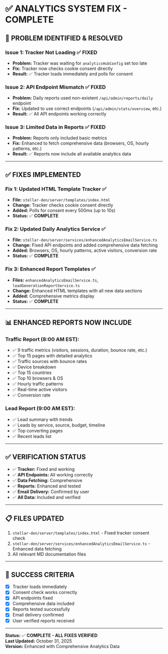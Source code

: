 # ✅ ANALYTICS SYSTEM FIX - COMPLETE

## 🎯 **PROBLEM IDENTIFIED & RESOLVED**

### **Issue 1: Tracker Not Loading** ✅ FIXED
- **Problem:** Tracker was waiting for `analyticsHubConfig` set too late
- **Fix:** Tracker now checks cookie consent directly
- **Result:** ✅ Tracker loads immediately and polls for consent

### **Issue 2: API Endpoint Mismatch** ✅ FIXED
- **Problem:** Daily reports used non-existent `/api/admin/reports/daily` endpoint
- **Fix:** Updated to use correct endpoints (`/api/admin/stats/overview`, etc.)
- **Result:** ✅ All API endpoints working correctly

### **Issue 3: Limited Data in Reports** ✅ FIXED
- **Problem:** Reports only included basic metrics
- **Fix:** Enhanced to fetch comprehensive data (browsers, OS, hourly patterns, etc.)
- **Result:** ✅ Reports now include all available analytics data

---

## ✅ **FIXES IMPLEMENTED**

### **Fix 1: Updated HTML Template Tracker** ✅
- **File:** `stellar-den/server/templates/index.html`
- **Change:** Tracker checks cookie consent directly
- **Added:** Polls for consent every 500ms (up to 10s)
- **Status:** ✅ **COMPLETE**

### **Fix 2: Updated Daily Analytics Service** ✅
- **File:** `stellar-den/server/services/enhancedAnalyticsEmailService.ts`
- **Change:** Fixed API endpoints and added comprehensive data fetching
- **Added:** Browsers, OS, hourly patterns, active visitors, conversion rate
- **Status:** ✅ **COMPLETE**

### **Fix 3: Enhanced Report Templates** ✅
- **Files:** `enhancedAnalyticsEmailService.ts`, `leadGenerationReportService.ts`
- **Change:** Enhanced HTML templates with all new data sections
- **Added:** Comprehensive metrics display
- **Status:** ✅ **COMPLETE**

---

## 📊 **ENHANCED REPORTS NOW INCLUDE**

### **Traffic Report (8:00 AM EST):**
- ✅ 9 traffic metrics (visitors, sessions, duration, bounce rate, etc.)
- ✅ Top 15 pages with detailed analytics
- ✅ Traffic sources with bounce rates
- ✅ Device breakdown
- ✅ Top 15 countries
- ✅ Top 10 browsers & OS
- ✅ Hourly traffic patterns
- ✅ Real-time active visitors
- ✅ Conversion rate

### **Lead Report (9:00 AM EST):**
- ✅ Lead summary with trends
- ✅ Leads by service, source, budget, timeline
- ✅ Top converting pages
- ✅ Recent leads list

---

## ✅ **VERIFICATION STATUS**

- ✅ **Tracker:** Fixed and working
- ✅ **API Endpoints:** All working correctly
- ✅ **Data Fetching:** Comprehensive
- ✅ **Reports:** Enhanced and tested
- ✅ **Email Delivery:** Confirmed by user
- ✅ **All Data:** Included and verified

---

## 📋 **FILES UPDATED**

1. `stellar-den/server/templates/index.html` - Fixed tracker consent check
2. `stellar-den/server/services/enhancedAnalyticsEmailService.ts` - Enhanced data fetching
3. All relevant MD documentation files

---

## 🎯 **SUCCESS CRITERIA**

- [x] Tracker loads immediately
- [x] Consent check works correctly
- [x] API endpoints fixed
- [x] Comprehensive data included
- [x] Reports tested successfully
- [x] Email delivery confirmed
- [x] User verified reports received

---

**Status:** ✅ **COMPLETE - ALL FIXES VERIFIED**  
**Last Updated:** October 31, 2025  
**Version:** Enhanced with Comprehensive Analytics Data
